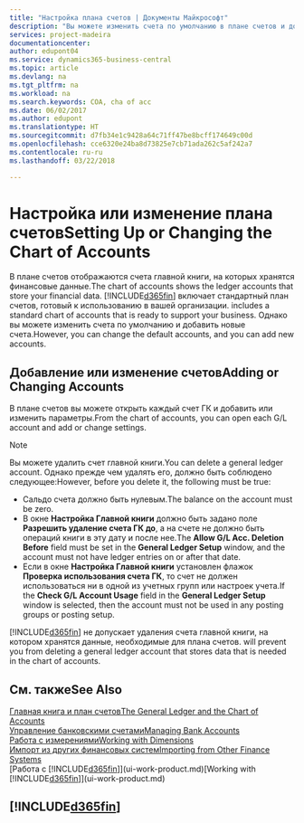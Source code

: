 ```yaml
---
title: "Настройка плана счетов | Документы Майкрософт"
description: "Вы можете изменить счета по умолчанию в плане счетов и добавить новые счета."
services: project-madeira
documentationcenter: 
author: edupont04
ms.service: dynamics365-business-central
ms.topic: article
ms.devlang: na
ms.tgt_pltfrm: na
ms.workload: na
ms.search.keywords: COA, cha of acc
ms.date: 06/02/2017
ms.author: edupont
ms.translationtype: HT
ms.sourcegitcommit: d7fb34e1c9428a64c71ff47be8bcff174649c00d
ms.openlocfilehash: cce6320e24ba8d73825e7cb71ada262c5af242a7
ms.contentlocale: ru-ru
ms.lasthandoff: 03/22/2018

---
```

# <a name="setting-up-or-changing-the-chart-of-accounts"></a><span data-ttu-id="c96db-103">Настройка или изменение плана счетов</span><span class="sxs-lookup"><span data-stu-id="c96db-103">Setting Up or Changing the Chart of Accounts</span></span>
<span data-ttu-id="c96db-104">В плане счетов отображаются счета главной книги, на которых хранятся финансовые данные.</span><span class="sxs-lookup"><span data-stu-id="c96db-104">The chart of accounts shows the ledger accounts that store your financial data.</span></span> [!INCLUDE[d365fin](includes/d365fin_md.md)]<span data-ttu-id="c96db-105"> включает стандартный план счетов, готовый к использованию в вашей организации.</span><span class="sxs-lookup"><span data-stu-id="c96db-105"> includes a standard chart of accounts that is ready to support your business.</span></span>
<span data-ttu-id="c96db-106">Однако вы можете изменить счета по умолчанию и добавить новые счета.</span><span class="sxs-lookup"><span data-stu-id="c96db-106">However, you can change the default accounts, and you can add new accounts.</span></span>  

## <a name="adding-or-changing-accounts"></a><span data-ttu-id="c96db-107">Добавление или изменение счетов</span><span class="sxs-lookup"><span data-stu-id="c96db-107">Adding or Changing Accounts</span></span>
<span data-ttu-id="c96db-108">В плане счетов вы можете открыть каждый счет ГК и добавить или изменить параметры.</span><span class="sxs-lookup"><span data-stu-id="c96db-108">From the chart of accounts, you can open each G/L account and add or change settings.</span></span>

> [!NOTE]  
>   <span data-ttu-id="c96db-109">Вы можете удалить счет главной книги.</span><span class="sxs-lookup"><span data-stu-id="c96db-109">You can delete a general ledger account.</span></span> <span data-ttu-id="c96db-110">Однако прежде чем удалять его, должно быть соблюдено следующее:</span><span class="sxs-lookup"><span data-stu-id="c96db-110">However, before you delete it, the following must be true:</span></span>  

* <span data-ttu-id="c96db-111">Сальдо счета должно быть нулевым.</span><span class="sxs-lookup"><span data-stu-id="c96db-111">The balance on the account must be zero.</span></span>  
* <span data-ttu-id="c96db-112">В окне **Настройка Главной книги** должно быть задано поле **Разрешить удаление счета ГК до**, а на счете не должно быть операций книги в эту дату и после нее.</span><span class="sxs-lookup"><span data-stu-id="c96db-112">The **Allow G/L Acc. Deletion Before** field must be set in the **General Ledger Setup** window, and the account must not have ledger entries on or after that date.</span></span>  
* <span data-ttu-id="c96db-113">Если в окне **Настройка Главной книги** установлен флажок **Проверка использования счета ГК**, то счет не должен использоваться ни в одной из учетных групп или настроек учета.</span><span class="sxs-lookup"><span data-stu-id="c96db-113">If the **Check G/L Account Usage** field in the **General Ledger Setup** window is selected, then the account must not be used in any posting groups or posting setup.</span></span>  

[!INCLUDE[d365fin](includes/d365fin_md.md)]<span data-ttu-id="c96db-114"> не допускает удаления счета главной книги, на котором хранятся данные, необходимые для плана счетов.</span><span class="sxs-lookup"><span data-stu-id="c96db-114"> will prevent you from deleting a general ledger account that stores data that is needed in the chart of accounts.</span></span>  

## <a name="see-also"></a><span data-ttu-id="c96db-115">См. также</span><span class="sxs-lookup"><span data-stu-id="c96db-115">See Also</span></span>
[<span data-ttu-id="c96db-116">Главная книга и план счетов</span><span class="sxs-lookup"><span data-stu-id="c96db-116">The General Ledger and the Chart of Accounts</span></span>](finance-general-ledger.md)  
[<span data-ttu-id="c96db-117">Управление банковскими счетами</span><span class="sxs-lookup"><span data-stu-id="c96db-117">Managing Bank Accounts</span></span>](bank-manage-bank-accounts.md)  
[<span data-ttu-id="c96db-118">Работа с измерениями</span><span class="sxs-lookup"><span data-stu-id="c96db-118">Working with Dimensions</span></span>](finance-dimensions.md)  
[<span data-ttu-id="c96db-119">Импорт из других финансовых систем</span><span class="sxs-lookup"><span data-stu-id="c96db-119">Importing from Other Finance Systems</span></span>](upload-data.md)  
<span data-ttu-id="c96db-120">[Работа с [!INCLUDE[d365fin](includes/d365fin_md.md)]](ui-work-product.md)</span><span class="sxs-lookup"><span data-stu-id="c96db-120">[Working with [!INCLUDE[d365fin](includes/d365fin_md.md)]](ui-work-product.md)</span></span>  

## [!INCLUDE[d365fin](includes/free_trial_md.md)]

